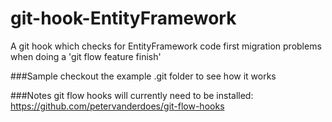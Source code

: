 # git-hook-EntityFramework
A git hook which checks for EntityFramework code first migration problems when doing a 'git flow feature finish'

###Sample
checkout the example .git folder to see how it works 

###Notes
git flow hooks will currently need to be installed:
https://github.com/petervanderdoes/git-flow-hooks
